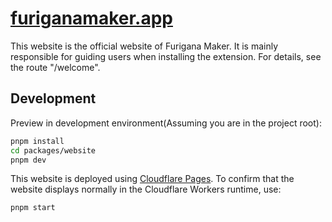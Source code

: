 # [furiganamaker.app](https://furiganamaker.app)

This website is the official website of Furigana Maker. It is mainly responsible for guiding users when installing the extension. For details, see the route "/welcome".

## Development

Preview in development environment(Assuming you are in the project root):

```bash
pnpm install
cd packages/website
pnpm dev
```

This website is deployed using [Cloudflare Pages](https://pages.cloudflare.com/). To confirm that the website displays normally in the Cloudflare Workers runtime, use:

```bash
pnpm start
```